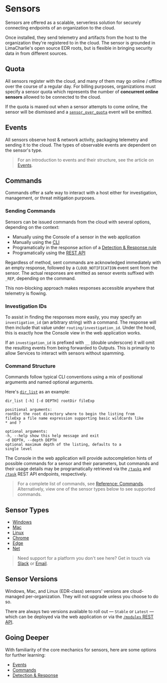 # Sensors

Sensors are offered as a scalable, serverless solution for securely connecting endpoints of an organization to the cloud. 

Once installed, they send telemetry and artifacts from the host to the organization they're registered to in the cloud. The sensor is grounded in LimaCharlie's open source EDR roots, but is flexible in bringing security data in from different sources.

## Quota

All sensors register with the cloud, and many of them may go online / offline over the course of a regular day. For billing purposes, organizations must specify a sensor quota which represents the number of **concurrent online sensors** allowed to be connected to the cloud. 

If the quota is maxed out when a sensor attempts to come online, the sensor will be dismissed and a [`sensor_over_quota`](events.md#sensor_over_quota) event will be emitted.

## Events

All sensors observe host & network activity, packaging telemetry and sending it to the cloud. The types of observable events are dependent on the sensor's type. 

> For an introduction to events and their structure, see the article on [Events](events-overview.md).

## Commands

Commands offer a safe way to interact with a host either for investigation, management, or threat mitigation purposes. 

### Sending Commands

Sensors can be issued commands from the cloud with several options, depending on the context:

* Manually using the Console of a sensor in the web application
* Manually using the [CLI](https://github.com/refractionPOINT/python-limacharlie)
* Programatically in the response action of a [Detection & Response rule](dr.md)
* Programatically using the [REST API](https://doc.limacharlie.io/docs/api/b3A6MTk2NDI0OQ-task-sensor)

Regardless of method, sent commands are acknowledged immediately with an empty response, followed by a `CLOUD_NOTIFICATION` event sent from the sensor. The actual responses are emitted as sensor events suffixed with `_REP`, depending on the command. 

This non-blocking approach makes responses accessible anywhere that telemetry is flowing.

### Investigation IDs

To assist in finding the responses more easily, you may specify an `investigation_id` (an arbitrary string) with a command. The response will then include that value under `routing/investigation_id`. Under the hood, this is exactly how the Console view in the web application works.

If an `investigation_id` is prefixed with `__` (double underscore) it will omit the resulting events from being forwarded to Outputs. This is primarily to allow Services to interact with sensors without spamming. 


### Command Structure

Commands follow typical CLI conventions using a mix of positional arguments and named optional arguments. 

Here's [`dir_list`](sensor_commands.md#dir_list) as an example:

```
dir_list [-h] [-d DEPTH] rootDir fileExp

positional arguments:
rootDir the root directory where to begin the listing from
fileExp a file name expression supporting basic wildcards like
* and ?

optional arguments:
-h, --help show this help message and exit
-d DEPTH, --depth DEPTH
optional maximum depth of the listing, defaults to a
single level
```

The Console in the web application will provide autocompletion hints of possible commands for a sensor and their parameters, but commands and their usage details may be programatically retrieved via the [`/tasks`](https://doc.limacharlie.io/docs/api/b3A6MTk2NDI1OQ-get-possible-tasks) and [`/task`](https://doc.limacharlie.io/docs/api/b3A6MTk2NDI3OA-autocomplete-task) REST API endpoints, respectively.  

> For a complete list of commands, see [Reference: Commands](sensor_commands.md). Alternatively, view one of the sensor types below to see supported commands.

## Sensor Types

* [Windows](sensors/windows.md)
* [Mac](sensors/mac.md)
* [Linux](sensors/linux.md)
* [Chrome](sensors/chrome.md)
* [Edge](sensors/edge.md)
* [Net](sensors/net.md)

> Need support for a platform you don't see here? Get in touch via [Slack](https://slack.limacharlie.io) or [Email](mailto:answers@limacharlie.io).

## Sensor Versions

Windows, Mac, and Linux (EDR-class) sensors' versions are cloud-managed per-organization. They will not upgrade unless you choose to do so. 

There are always two versions available to roll out &mdash; `Stable` or `Latest` &mdash; which can be deployed via the web application or via the [`/modules` REST API](https://doc.limacharlie.io/docs/api/b3A6MTk2NDI2OA-update-sensors). 

## Going Deeper

With familiarity of the core mechanics for sensors, here are some options for further learning:

* [Events](events.md)
* [Commands](sensor_commands.md)
* [Detection & Response](dr.md)

